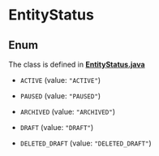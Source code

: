

# EntityStatus

## Enum

The class is defined in **[EntityStatus.java](../../src/main/java/org/openapitools/model/EntityStatus.java)**


* `ACTIVE` (value: `"ACTIVE"`)

* `PAUSED` (value: `"PAUSED"`)

* `ARCHIVED` (value: `"ARCHIVED"`)

* `DRAFT` (value: `"DRAFT"`)

* `DELETED_DRAFT` (value: `"DELETED_DRAFT"`)



